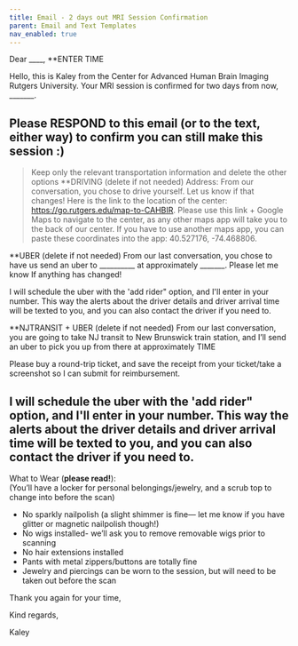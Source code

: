 ```yaml
---
title: Email - 2 days out MRI Session Confirmation
parent: Email and Text Templates
nav_enabled: true 
---
```

Dear ____, 
**ENTER TIME

Hello, this is Kaley from the Center for Advanced Human Brain Imaging Rutgers University. Your MRI session is confirmed for two days from now, _______.

Please RESPOND to this email (or to the text, either way) to confirm you can still make this session :)
---
> Keep only the relevant transportation information and delete the other options
**DRIVING (delete if not needed)
Address: 
From our conversation, you chose to drive yourself. Let us know if that changes! Here is the link to the location of the center: https://go.rutgers.edu/map-to-CAHBIR. 
Please use this link + Google Maps to navigate to the center, as any other maps app will take you to the back of our center.
If you have to use another maps app, you can paste these coordinates into the app: 40.527176, -74.468806.
 
**UBER (delete if not needed)
From our last conversation, you chose to have us send an uber to __________ at approximately _______. Please let me know If anything has changed! 

I will schedule the uber with the 'add rider" option, and I'll enter in your number. This way the alerts about the driver details and driver arrival time will be texted to you, and you can also contact the driver if you need to. 

**NJTRANSIT + UBER (delete if not needed)
From our last conversation, you are going to take NJ transit to New Brunswick train station, and I’ll send an uber to pick you up from there at approximately TIME
 
Please buy a round-trip ticket, and save the receipt from your ticket/take a screenshot so I can submit for reimbursement.

I will schedule the uber with the 'add rider" option, and I'll enter in your number. This way the alerts about the driver details and driver arrival time will be texted to you, and you can also contact the driver if you need to. 
---

What to Wear (**please read!**):  
(You’ll have a locker for personal belongings/jewelry, and a scrub top to change into before the scan)
- No sparkly nailpolish (a slight shimmer is fine— let me know if you have glitter or magnetic nailpolish though!) 
- No wigs installed- we’ll ask you to remove removable wigs prior to scanning
- No hair extensions installed
- Pants with metal zippers/buttons are totally fine
- Jewelry and piercings can be worn to the session, but will need to be taken out before the scan 


Thank you again for your time, 

Kind regards,

Kaley